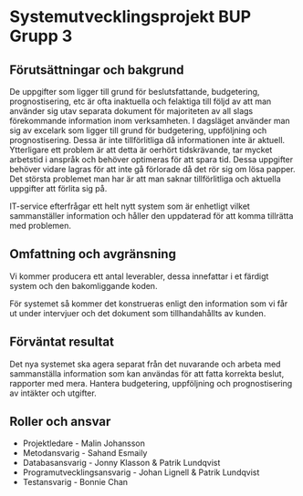 # Systemutvecklingsprojekt BUP Grupp 3

## Förutsättningar och bakgrund
De uppgifter som ligger till grund för beslutsfattande, budgetering, prognostisering, etc är ofta inaktuella och felaktiga till följd av att man använder sig utav separata dokument för majoriteten av all slags förekommande information inom verksamheten. I dagsläget använder man sig av excelark som ligger till grund för budgetering, uppföljning och prognostisering. Dessa är inte tillförlitliga då informationen inte är aktuell. Ytterligare ett problem är att detta är oerhört tidskrävande, tar mycket arbetstid i anspråk och behöver optimeras för att spara tid. Dessa uppgifter behöver vidare lagras för att inte gå förlorade då det rör sig om lösa papper.
Det största problemet man har är att man saknar tillförlitliga och aktuella uppgifter att förlita sig på.

IT-service efterfrågar ett helt nytt system som är enhetligt vilket sammanställer information och håller den uppdaterad för att komma tillrätta med problemen.

## Omfattning och avgränsning
Vi kommer producera ett antal leverabler, dessa innefattar i et färdigt system och den bakomliggande koden.

För systemet så kommer det konstrueras enligt den information som vi får ut under intervjuer och det dokument som tillhandahållts av kunden. 

## Förväntat resultat
Det nya systemet ska agera separat från det nuvarande och arbeta med sammanställa information som kan användas för att fatta korrekta beslut, rapporter med mera. Hantera  budgetering, uppföljning och prognostisering av intäkter och utgifter.

## Roller och ansvar
* Projektledare - Malin Johansson
* Metodansvarig -	Sahand Esmaily
* Databasansvarig -	Jonny Klasson & Patrik Lundqvist
* Programutvecklingsansvarig - Johan Lignell & Patrik Lundqvist
* Testansvarig - Bonnie Chan
